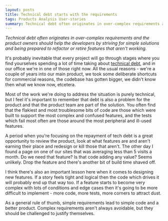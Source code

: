 ```yaml
---
layout: posts
title: Technical debt starts with the requirements
tags: Products Analysis User-stories
summary: Technical debt often originates in over-complex requirements and the product owners should help the developers by striving for simple solutions and being prepared to refactor or retire features that aren't working.
---
```


*Technical debt often originates in over-complex requirements and the product owners should help the developers by striving for simple solutions and being prepared to refactor or retire features that aren't working.*

It's probably inevitable that every project will go through stages where you find yourselves spending a lot of time taking about [technical debt](http://martinfowler.com/bliki/TechnicalDebt.html), and in our office we're in one of those right now. All the usual reasons  - we're a couple of years into our main product, we took some deliberate shortcuts for commercial reasons, the codebase has gotten bigger, we didn't know then what we know now, etcetera. 

Most of the work we're doing to address the situation is purely technical, but I feel it's important to remember that debt is also a problem for the product and that the product team are part of the solution. You often find that the flakiest and most troublesome bits of code are those which were built to support the most complex and confused features, and the tests which fail most often are those around the most peripheral and ill-used features.

A period when you're focusing on the repayment of tech debt is a great opportunity to review the product, look at what features are and aren't earning their place and redesign or kill those that aren't. The other day I found a page on one of our sites that was averaging less than 5 visits a month. Do we need that feature? Is that code adding any value? Seems unlikely. Drop the feature and there's another bit of build time shaved off.  

I think there's also an important lesson here when it comes to designing new features. If a story feels tight and logical then the code which drives it will probably end up that way too. If a feature starts to become very complex with lots of conditions and edge cases then it's going to be more difficult to implement - more code, more tests, more corners to attract dust. 

As a general rule of thumb, simple requirements lead to simple code and a better product. Complex requirements aren't always avoidable, but they should be challenged to justify themselves. 
